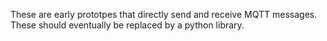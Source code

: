These are early prototpes that directly send and receive MQTT messages.  These should eventually be replaced by a python library.
